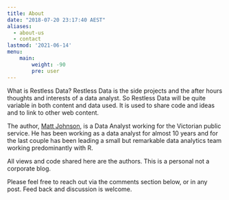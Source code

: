 ```yaml
---
title: About
date: "2018-07-20 23:17:40 AEST"
aliases:
  - about-us
  - contact
lastmod: '2021-06-14'
menu:
    main: 
        weight: -90
        pre: user
---
```



What is Restless Data? Restless Data is the side projects and the after hours thoughts and interests of a data analyst. So Restless Data will be quite variable in both content and data used. It is used to share code and ideas and to link to other web content. 

The author, [Matt Johnson](https://www.linkedin.com/in/matthew-johnson-79530a104/), is a Data Analyst working for the Victorian public service. He has been working as a data analyst for almost 10 years and for the last couple has been leading a small but remarkable data analytics team working predominantly with R.

All views and code shared here are the authors. This is a personal not a corporate blog.

Please feel free to reach out via the comments section below, or in any post. Feed back and discussion is welcome.





